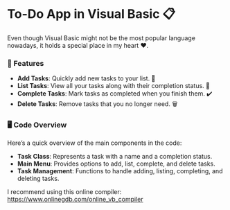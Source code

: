# To-Do App in Visual Basic 📋
Even though Visual Basic might not be the most popular language nowadays, it holds a special place in my heart ❤️.

### 🎯 Features
- **Add Tasks**: Quickly add new tasks to your list. 📝
- **List Tasks**: View all your tasks along with their completion status. 📜
- **Complete Tasks**: Mark tasks as completed when you finish them. ✔️
- **Delete Tasks**: Remove tasks that you no longer need. 🗑️

### 🖥️ Code Overview
Here’s a quick overview of the main components in the code:

- **Task Class**: Represents a task with a name and a completion status.
- **Main Menu**: Provides options to add, list, complete, and delete tasks.
- **Task Management**: Functions to handle adding, listing, completing, and deleting tasks.

I recommend using this online compiler: https://www.onlinegdb.com/online_vb_compiler
